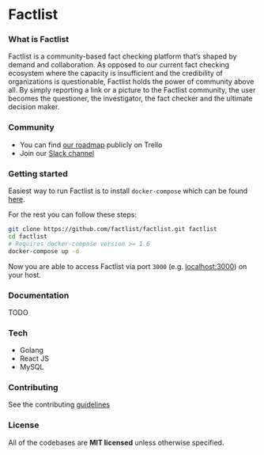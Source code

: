 # Factlist


### What is Factlist
Factlist is a community-based fact checking platform that’s shaped by demand and collaboration. As opposed to our current fact checking ecosystem where the capacity is insufficient and the credibility of organizations is questionable, Factlist holds the power of community above all. By simply reporting a link or a picture to the Factlist community, the user becomes the questioner, the investigator, the fact checker and the ultimate decision maker.

### Community
- You can find [our roadmap](https://trello.com/b/D5nA31OT/product) publicly on Trello 
- Join our [Slack channel](https://join.slack.com/t/factlist/shared_invite/enQtMzAxNTc2MDgyNDQ4LTJlZDNkMzUwODYwOGE0ZGVhZWMxMmM5MjRhNGNiMDMyMDg2YzAwZWQ0MDQ2Mzg3YTUwN2FlYmFjZTQ3NmE1YjE)

### Getting started

Easiest way to run Factlist is to install `docker-compose` which can be found [here](https://docs.docker.com/compose/install/). 

For the rest you can follow these steps:

```bash
git clone https://github.com/factlist/factlist.git factlist
cd factlist
# Requires docker-compose version >= 1.6
docker-compose up -d
```
Now you are able to access Factlist via port `3000` (e.g. [localhost:3000](http://localhost:3000)) on your host.

### Documentation
TODO

### Tech

- Golang
- React JS
- MySQL

### Contributing
See the contributing [guidelines](CONTRIBUTING.md)

### License
All of the codebases are **MIT licensed** unless otherwise specified.

